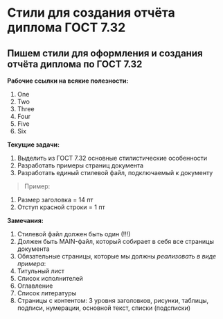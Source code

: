 # Стили для создания отчёта диплома ГОСТ 7.32
## Пишем стили для оформления и создания отчёта диплома по ГОСТ 7.32

**Рабочие ссылки на всякие полезности:**

1. One
2. Two
3. Three
4. Four
5. Five
6. Six

**Текущие задачи:**

1. Выделить из ГОСТ 7.32 основные стилистические особенности
2. Разработать примеры страниц документа
3. Разработать единый стилевой файл, подключаемый к документу

>Пример:

1. Размер заголовка = 14 пт 
2. Отступ красной строки = 1 пт

**Замечания:**

1. Стилевой файл должен быть один (!!!)
2. Должен быть MAIN-файл, который собирает в себя все страницы документа
3. Обязательные страницы, которые мы должны *реализовать в виде примера*:
  4. Титульный лист
  5. Список исполнителей
  6. Оглавление
  7. Список литературы
  8. Страницы с контентом: 3 уровня заголовков, рисунки, таблицы, подписи, нумерации, основной текст, списки (подсписки)

